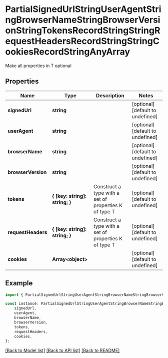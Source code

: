 # PartialSignedUrlStringUserAgentStringBrowserNameStringBrowserVersionStringTokensRecordStringStringRequestHeadersRecordStringStringCookiesRecordStringAnyArray

Make all properties in T optional

## Properties

Name | Type | Description | Notes
------------ | ------------- | ------------- | -------------
**signedUrl** | **string** |  | [optional] [default to undefined]
**userAgent** | **string** |  | [optional] [default to undefined]
**browserName** | **string** |  | [optional] [default to undefined]
**browserVersion** | **string** |  | [optional] [default to undefined]
**tokens** | **{ [key: string]: string; }** | Construct a type with a set of properties K of type T | [optional] [default to undefined]
**requestHeaders** | **{ [key: string]: string; }** | Construct a type with a set of properties K of type T | [optional] [default to undefined]
**cookies** | **Array&lt;object&gt;** |  | [optional] [default to undefined]

## Example

```typescript
import { PartialSignedUrlStringUserAgentStringBrowserNameStringBrowserVersionStringTokensRecordStringStringRequestHeadersRecordStringStringCookiesRecordStringAnyArray } from './api';

const instance: PartialSignedUrlStringUserAgentStringBrowserNameStringBrowserVersionStringTokensRecordStringStringRequestHeadersRecordStringStringCookiesRecordStringAnyArray = {
    signedUrl,
    userAgent,
    browserName,
    browserVersion,
    tokens,
    requestHeaders,
    cookies,
};
```

[[Back to Model list]](../README.md#documentation-for-models) [[Back to API list]](../README.md#documentation-for-api-endpoints) [[Back to README]](../README.md)
